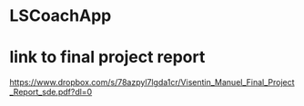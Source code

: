 # LSCoachApp

# link to final project report
https://www.dropbox.com/s/78azpyl7lgda1cr/Visentin_Manuel_Final_Project_Report_sde.pdf?dl=0 